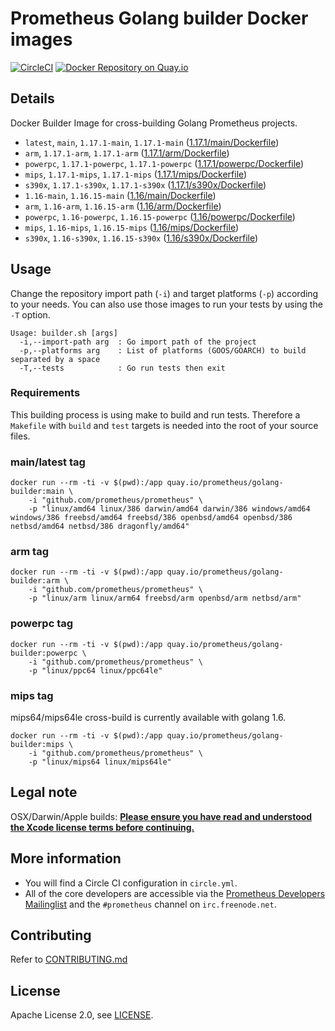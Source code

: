 # Prometheus Golang builder Docker images

[![CircleCI](https://circleci.com/gh/prometheus/golang-builder/tree/master.svg?style=shield)][circleci]
[![Docker Repository on Quay.io](https://quay.io/repository/prometheus/golang-builder/status)][quayio]

## Details

Docker Builder Image for cross-building Golang Prometheus projects.

- `latest`, `main`, `1.17.1-main`, `1.17.1-main` ([1.17.1/main/Dockerfile](1.17.1/main/Dockerfile))
- `arm`, `1.17.1-arm`, `1.17.1-arm` ([1.17.1/arm/Dockerfile](1.17.1/arm/Dockerfile))
- `powerpc`, `1.17.1-powerpc`, `1.17.1-powerpc` ([1.17.1/powerpc/Dockerfile](1.17.1/powerpc/Dockerfile))
- `mips`, `1.17.1-mips`, `1.17.1-mips` ([1.17.1/mips/Dockerfile](1.17.1/mips/Dockerfile))
- `s390x`, `1.17.1-s390x`, `1.17.1-s390x` ([1.17.1/s390x/Dockerfile](1.17.1/s390x/Dockerfile))
- `1.16-main`, `1.16.15-main` ([1.16/main/Dockerfile](1.16/main/Dockerfile))
- `arm`, `1.16-arm`, `1.16.15-arm` ([1.16/arm/Dockerfile](1.16/arm/Dockerfile))
- `powerpc`, `1.16-powerpc`, `1.16.15-powerpc` ([1.16/powerpc/Dockerfile](1.16/powerpc/Dockerfile))
- `mips`, `1.16-mips`, `1.16.15-mips` ([1.16/mips/Dockerfile](1.16/mips/Dockerfile))
- `s390x`, `1.16-s390x`, `1.16.15-s390x` ([1.16/s390x/Dockerfile](1.16/s390x/Dockerfile))

## Usage

Change the repository import path (`-i`) and target platforms (`-p`) according to your needs.
You can also use those images to run your tests by using the `-T` option.

```
Usage: builder.sh [args]
  -i,--import-path arg  : Go import path of the project
  -p,--platforms arg    : List of platforms (GOOS/GOARCH) to build separated by a space
  -T,--tests            : Go run tests then exit
```

### Requirements

This building process is using make to build and run tests.
Therefore a `Makefile` with `build` and `test` targets is needed into the root of your source files.

### main/latest tag

```
docker run --rm -ti -v $(pwd):/app quay.io/prometheus/golang-builder:main \
    -i "github.com/prometheus/prometheus" \
    -p "linux/amd64 linux/386 darwin/amd64 darwin/386 windows/amd64 windows/386 freebsd/amd64 freebsd/386 openbsd/amd64 openbsd/386 netbsd/amd64 netbsd/386 dragonfly/amd64"
```

### arm tag

```
docker run --rm -ti -v $(pwd):/app quay.io/prometheus/golang-builder:arm \
    -i "github.com/prometheus/prometheus" \
    -p "linux/arm linux/arm64 freebsd/arm openbsd/arm netbsd/arm"
```

### powerpc tag

```
docker run --rm -ti -v $(pwd):/app quay.io/prometheus/golang-builder:powerpc \
    -i "github.com/prometheus/prometheus" \
    -p "linux/ppc64 linux/ppc64le"
```

### mips tag

mips64/mips64le cross-build is currently available with golang 1.6.

```
docker run --rm -ti -v $(pwd):/app quay.io/prometheus/golang-builder:mips \
    -i "github.com/prometheus/prometheus" \
    -p "linux/mips64 linux/mips64le"
```

## Legal note

OSX/Darwin/Apple builds:
**[Please ensure you have read and understood the Xcode license
   terms before continuing.](https://www.apple.com/legal/sla/docs/xcode.pdf)**

## More information

  * You will find a Circle CI configuration in `circle.yml`.
  * All of the core developers are accessible via the [Prometheus Developers Mailinglist](https://groups.google.com/forum/?fromgroups#!forum/prometheus-developers) and the `#prometheus` channel on `irc.freenode.net`.

## Contributing

Refer to [CONTRIBUTING.md](CONTRIBUTING.md)

## License

Apache License 2.0, see [LICENSE](LICENSE).

[quayio]: https://quay.io/repository/prometheus/golang-builder
[circleci]: https://circleci.com/gh/prometheus/golang-builder

